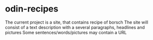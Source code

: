 # odin-recipes
The current project is a site, that contains recipe of borsch
The site will consist of a text description with a several paragraphs, headlines and pictures
Some sentences/words/pictures may contain a URL
